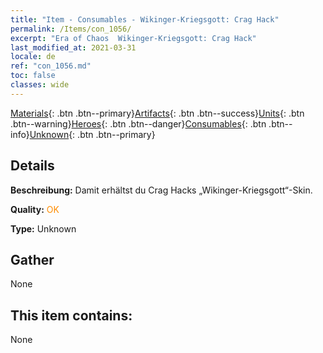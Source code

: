 ```yaml
---
title: "Item - Consumables - Wikinger-Kriegsgott: Crag Hack"
permalink: /Items/con_1056/
excerpt: "Era of Chaos  Wikinger-Kriegsgott: Crag Hack"
last_modified_at: 2021-03-31
locale: de
ref: "con_1056.md"
toc: false
classes: wide
---
```

 [Materials](/de/Items/){: .btn .btn--primary}[Artifacts](/de/Items/Artifacts/){: .btn .btn--success}[Units](/de/Items/Units/){: .btn .btn--warning}[Heroes](/de/Items/Heroes/){: .btn .btn--danger}[Consumables](/de/Items/Consumables/){: .btn .btn--info}[Unknown](/de/Items/Unknown/){: .btn .btn--primary}

## Details
 **Beschreibung:** Damit erhältst du Crag Hacks „Wikinger-Kriegsgott“-Skin.

 **Quality:** <span style="color: #FF8C00">OK</span>

 **Type:** Unknown

## Gather

  None

## This item contains:

  None


